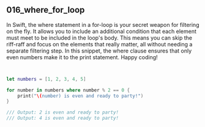 ## 016_where_for_loop

In Swift, the where statement in a for-loop is your secret weapon for filtering on the fly. It allows you to include an additional condition that each element must meet to be included in the loop's body. This means you can skip the riff-raff and focus on the elements that really matter, all without needing a separate filtering step. In this snippet, the where clause ensures that only even numbers make it to the print statement. Happy coding!

```swift


let numbers = [1, 2, 3, 4, 5]

for number in numbers where number % 2 == 0 {
    print("\(number) is even and ready to party!")
}

/// Output: 2 is even and ready to party!
/// Output: 4 is even and ready to party!
```